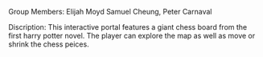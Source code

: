 
Group Members: Elijah Moyd Samuel Cheung, Peter Carnaval 

Discription: This interactive portal features a giant chess board from the first harry potter novel. The player can explore the map as well as move or shrink the chess peices.  
